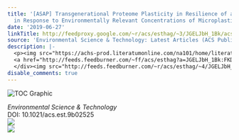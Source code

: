 ```yaml
---
title: '[ASAP] Transgenerational Proteome Plasticity in Resilience of a Marine Copepod
  in Response to Environmentally Relevant Concentrations of Microplastics'
date: '2019-06-27'
linkTitle: http://feedproxy.google.com/~r/acs/esthag/~3/JGELJbH_1Bk/acs.est.9b02525
source: 'Environmental Science & Technology: Latest Articles (ACS Publications)'
description: |-
  <p><img src="https://achs-prod.literatumonline.com/na101/home/literatum/publisher/achs/journals/content/esthag/0/esthag.ahead-of-print/acs.est.9b02525/20190627/images/medium/es-2019-025253_0007.gif" alt="TOC Graphic"/></p><div><cite>Environmental Science & Technology</cite></div><div>DOI: 10.1021/acs.est.9b02525</div><div class="feedflare">
  <a href="http://feeds.feedburner.com/~ff/acs/esthag?a=JGELJbH_1Bk:FKDnECfzApk:yIl2AUoC8zA"><img src="http://feeds.feedburner.com/~ff/acs/esthag?d=yIl2AUoC8zA" border="0"></img></a>
  </div><img src="http://feeds.feedburner.com/~r/acs/esthag/~4/JGELJbH_1Bk" ...
disable_comments: true
---
```

<p><img src="https://achs-prod.literatumonline.com/na101/home/literatum/publisher/achs/journals/content/esthag/0/esthag.ahead-of-print/acs.est.9b02525/20190627/images/medium/es-2019-025253_0007.gif" alt="TOC Graphic"/></p><div><cite>Environmental Science & Technology</cite></div><div>DOI: 10.1021/acs.est.9b02525</div><div class="feedflare">
<a href="http://feeds.feedburner.com/~ff/acs/esthag?a=JGELJbH_1Bk:FKDnECfzApk:yIl2AUoC8zA"><img src="http://feeds.feedburner.com/~ff/acs/esthag?d=yIl2AUoC8zA" border="0"></img></a>
</div><img src="http://feeds.feedburner.com/~r/acs/esthag/~4/JGELJbH_1Bk" ...